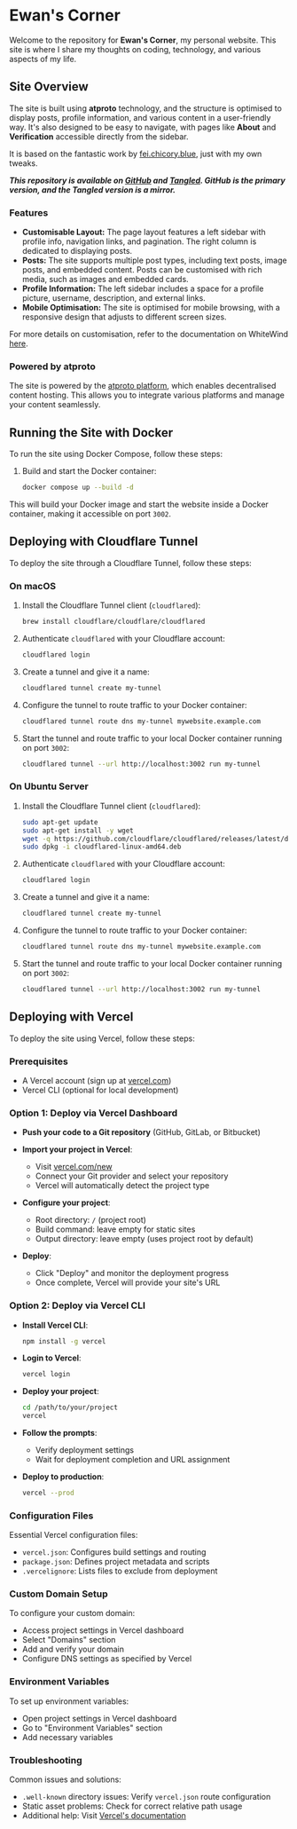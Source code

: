 # Ewan's Corner

Welcome to the repository for **Ewan's Corner**, my personal website. This site is where I share my thoughts on coding, technology, and various aspects of my life.

## Site Overview

The site is built using **atproto** technology, and the structure is optimised to display posts, profile information, and various content in a user-friendly way. It's also designed to be easy to navigate, with pages like **About** and **Verification** accessible directly from the sidebar.

It is based on the fantastic work by [fei.chicory.blue](https://codeberg.org/fei-chicory-blue/atproto-site), just with my own tweaks.

***This repository is available on [GitHub](https://github.com/ewanc26/website) and [Tangled](https://tangled.sh/@ewancroft.uk/website). GitHub is the primary version, and the Tangled version is a mirror.***

### Features

- **Customisable Layout:** The page layout features a left sidebar with profile info, navigation links, and pagination. The right column is dedicated to displaying posts.
- **Posts:** The site supports multiple post types, including text posts, image posts, and embedded content. Posts can be customised with rich media, such as images and embedded cards.
- **Profile Information:** The left sidebar includes a space for a profile picture, username, description, and external links.
- **Mobile Optimisation:** The site is optimised for mobile browsing, with a responsive design that adjusts to different screen sizes.

For more details on customisation, refer to the documentation on WhiteWind [here](https://whtwnd.com/did:plc:xz3euvkhf44iadavovbsmqoo/3laxrz4dl4s2f).

### Powered by atproto

The site is powered by the [atproto platform](https://atproto.com), which enables decentralised content hosting. This allows you to integrate various platforms and manage your content seamlessly.

## Running the Site with Docker

To run the site using Docker Compose, follow these steps:

1. Build and start the Docker container:

   ```sh
   docker compose up --build -d
   ```

This will build your Docker image and start the website inside a Docker container, making it accessible on port `3002`.

## Deploying with Cloudflare Tunnel

To deploy the site through a Cloudflare Tunnel, follow these steps:

### On macOS

1. Install the Cloudflare Tunnel client (`cloudflared`):

   ```sh
   brew install cloudflare/cloudflare/cloudflared
   ```

2. Authenticate `cloudflared` with your Cloudflare account:

   ```sh
   cloudflared login
   ```

3. Create a tunnel and give it a name:

   ```sh
   cloudflared tunnel create my-tunnel
   ```

4. Configure the tunnel to route traffic to your Docker container:

   ```sh
   cloudflared tunnel route dns my-tunnel mywebsite.example.com
   ```

5. Start the tunnel and route traffic to your local Docker container running on port `3002`:

   ```sh
   cloudflared tunnel --url http://localhost:3002 run my-tunnel
   ```

### On Ubuntu Server

1. Install the Cloudflare Tunnel client (`cloudflared`):

   ```sh
   sudo apt-get update
   sudo apt-get install -y wget
   wget -q https://github.com/cloudflare/cloudflared/releases/latest/download/cloudflared-linux-amd64.deb
   sudo dpkg -i cloudflared-linux-amd64.deb
   ```

2. Authenticate `cloudflared` with your Cloudflare account:

   ```sh
   cloudflared login
   ```

3. Create a tunnel and give it a name:

   ```sh
   cloudflared tunnel create my-tunnel
   ```

4. Configure the tunnel to route traffic to your Docker container:

   ```sh
   cloudflared tunnel route dns my-tunnel mywebsite.example.com
   ```

5. Start the tunnel and route traffic to your local Docker container running on port `3002`:

   ```sh
   cloudflared tunnel --url http://localhost:3002 run my-tunnel
   ```

## Deploying with Vercel

To deploy the site using Vercel, follow these steps:

### Prerequisites

- A Vercel account (sign up at [vercel.com](https://vercel.com))
- Vercel CLI (optional for local development)

### Option 1: Deploy via Vercel Dashboard

- **Push your code to a Git repository** (GitHub, GitLab, or Bitbucket)

- **Import your project in Vercel**:

  - Visit [vercel.com/new](https://vercel.com/new)
  - Connect your Git provider and select your repository
  - Vercel will automatically detect the project type

- **Configure your project**:

  - Root directory: `/` (project root)
  - Build command: leave empty for static sites
  - Output directory: leave empty (uses project root by default)

- **Deploy**:
  - Click "Deploy" and monitor the deployment progress
  - Once complete, Vercel will provide your site's URL

### Option 2: Deploy via Vercel CLI

- **Install Vercel CLI**:

  ```sh
  npm install -g vercel
  ```

- **Login to Vercel**:

  ```sh
  vercel login
  ```

- **Deploy your project**:

  ```sh
  cd /path/to/your/project
  vercel
  ```

- **Follow the prompts**:

  - Verify deployment settings
  - Wait for deployment completion and URL assignment

- **Deploy to production**:

  ```sh
  vercel --prod
  ```

### Configuration Files

Essential Vercel configuration files:

- `vercel.json`: Configures build settings and routing
- `package.json`: Defines project metadata and scripts
- `.vercelignore`: Lists files to exclude from deployment

### Custom Domain Setup

To configure your custom domain:

- Access project settings in Vercel dashboard
- Select "Domains" section
- Add and verify your domain
- Configure DNS settings as specified by Vercel

### Environment Variables

To set up environment variables:

- Open project settings in Vercel dashboard
- Go to "Environment Variables" section
- Add necessary variables

### Troubleshooting

Common issues and solutions:

- `.well-known` directory issues: Verify `vercel.json` route configuration
- Static asset problems: Check for correct relative path usage
- Additional help: Visit [Vercel's documentation](https://vercel.com/docs)
